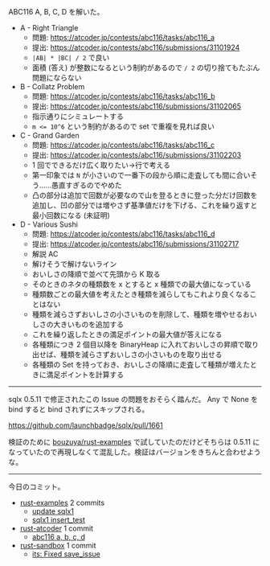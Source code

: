 ABC116 A, B, C, D を解いた。

- A - Right Triangle
  - 問題: <https://atcoder.jp/contests/abc116/tasks/abc116_a>
  - 提出: <https://atcoder.jp/contests/abc116/submissions/31101924>
  - `|AB| * |BC| / 2` で良い
  - 面積 (答え) が整数になるという制約があるので `/ 2` の切り捨てもたぶん問題にならない
- B - Collatz Problem
  - 問題: <https://atcoder.jp/contests/abc116/tasks/abc116_b>
  - 提出: <https://atcoder.jp/contests/abc116/submissions/31102065>
  - 指示通りにシミュレートする
  - `m <= 10^6` という制約があるので set で重複を見れば良い
- C - Grand Garden
  - 問題: <https://atcoder.jp/contests/abc116/tasks/abc116_c>
  - 提出: <https://atcoder.jp/contests/abc116/submissions/31102203>
  - 1 回でできるだけ広く取りたい→行で考える
  - 第一印象では `N` が小さいので一番下の段から順に走査しても間に合いそう……愚直すぎるのでやめた
  - 凸の部分は追加で回数が必要なので山を登るときに登った分だけ回数を追加し、凹の部分では増やさず基準値だけを下げる、これを繰り返すと最小回数になる (未証明)
- D - Various Sushi
  - 問題: <https://atcoder.jp/contests/abc116/tasks/abc116_d>
  - 提出: <https://atcoder.jp/contests/abc116/submissions/31102717>
  - 解説 AC
  - 解けそうで解けないライン
  - おいしさの降順で並べて先頭から K 取る
  - そのときのネタの種類数を x とすると x 種類での最大値になっている
  - 種類数ごとの最大値を考えたとき種類を減らしてもこれより良くなることはない
  - 種類を減らさずおいしさの小さいものを削除して、種類を増やせるおいしさの大きいものを追加する
  - これを繰り返したときの満足ポイントの最大値が答えになる
  - 各種類につき 2 個目以降を BinaryHeap に入れておいしさの昇順で取り出せば、種類を減らさずおいしさの小さいものを取り出せる
  - 各種類の Set を持っておき、おいしさの降順に走査して種類が増えたときに満足ポイントを計算する

---

sqlx 0.5.11 で修正されたこの Issue の問題をおそらく踏んだ。 Any で None を bind すると bind されずにスキップされる。

<https://github.com/launchbadge/sqlx/pull/1661>

検証のために [bouzuya/rust-examples] で試していたのだけどそちらは 0.5.11 になっていたので再現しなくて混乱した。検証はバージョンをきちんと合わせような。

---

今日のコミット。

- [rust-examples](https://github.com/bouzuya/rust-examples) 2 commits
  - [update sqlx1](https://github.com/bouzuya/rust-examples/commit/9f9be76dbe0f003a55abca880c52e72cee6262df)
  - [sqlx1 insert_test](https://github.com/bouzuya/rust-examples/commit/fce8fe81aac91bd193a31cefbfd0baeab6deb5d0)
- [rust-atcoder](https://github.com/bouzuya/rust-atcoder) 1 commit
  - [abc116 a, b, c, d](https://github.com/bouzuya/rust-atcoder/commit/576a8bce344b9f82e80962f3e557f686aef2c2c4)
- [rust-sandbox](https://github.com/bouzuya/rust-sandbox) 1 commit
  - [its: Fixed save_issue](https://github.com/bouzuya/rust-sandbox/commit/2c39b9c739c4fdc06b24a00a5153c1c25eaaa56d)

[bouzuya/rust-examples]: https://github.com/bouzuya/rust-examples
